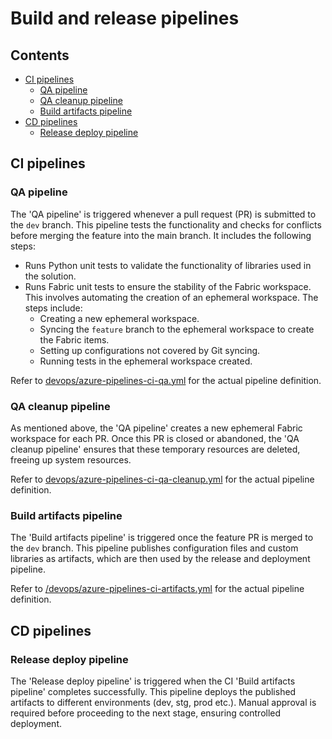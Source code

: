 # Build and release pipelines <!-- omit in toc -->

## Contents <!-- omit in toc -->

- [CI pipelines](#ci-pipelines)
  - [QA pipeline](#qa-pipeline)
  - [QA cleanup pipeline](#qa-cleanup-pipeline)
  - [Build artifacts pipeline](#build-artifacts-pipeline)
- [CD pipelines](#cd-pipelines)
  - [Release deploy pipeline](#release-deploy-pipeline)

## CI pipelines

### QA pipeline

The 'QA pipeline' is triggered whenever a pull request (PR) is submitted to the `dev` branch. This pipeline tests the functionality and checks for conflicts before merging the feature into the main branch. It includes the following steps:

- Runs Python unit tests to validate the functionality of libraries used in the solution.
- Runs Fabric unit tests to ensure the stability of the Fabric workspace. This involves automating the creation of an ephemeral workspace. The steps include:
  - Creating a new ephemeral workspace.
  - Syncing the `feature` branch to the ephemeral workspace to create the Fabric items.
  - Setting up configurations not covered by Git syncing.
  - Running tests in the ephemeral workspace created.

Refer to [devops/azure-pipelines-ci-qa.yml](./../devops/azure-pipelines-ci-qa.yml) for the actual pipeline definition.

### QA cleanup pipeline

As mentioned above, the 'QA pipeline' creates a new ephemeral Fabric workspace for each PR. Once this PR is closed or abandoned, the 'QA cleanup pipeline' ensures that these temporary resources are deleted, freeing up system resources.

Refer to [devops/azure-pipelines-ci-qa-cleanup.yml](./../devops/azure-pipelines-ci-qa-cleanup.yml) for the actual pipeline definition.

### Build artifacts pipeline

The 'Build artifacts pipeline' is triggered once the feature PR is merged to the `dev` branch. This pipeline publishes configuration files and custom libraries as artifacts, which are then used by the release and deployment pipeline.

Refer to [/devops/azure-pipelines-ci-artifacts.yml](./../devops/azure-pipelines-ci-artifacts.yml) for the actual pipeline definition.

## CD pipelines

### Release deploy pipeline

The 'Release deploy pipeline' is triggered when the CI 'Build artifacts pipeline' completes successfully. This pipeline deploys the published artifacts to different environments (dev, stg, prod etc.). Manual approval is required before proceeding to the next stage, ensuring controlled deployment.

